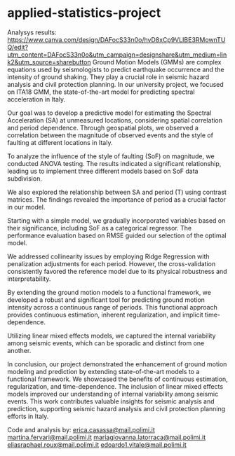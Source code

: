 # applied-statistics-project
Analysys results: https://www.canva.com/design/DAFocS33n0o/hvD8xCp9VLIBE3RMownTUQ/edit?utm_content=DAFocS33n0o&utm_campaign=designshare&utm_medium=link2&utm_source=sharebutton
Ground Motion Models (GMMs) are complex equations used by seismologists to predict earthquake occurrence and the intensity of ground shaking. They play a crucial role in seismic hazard analysis and civil protection planning. In our university project, we focused on ITA18 GMM, the state-of-the-art model for predicting spectral acceleration in Italy.

Our goal was to develop a predictive model for estimating the Spectral Acceleration (SA) at unmeasured locations, considering spatial correlation and period dependence. Through geospatial plots, we observed a correlation between the magnitude of observed events and the style of faulting at different locations in Italy.

To analyze the influence of the style of faulting (SoF) on magnitude, we conducted ANOVA testing. The results indicated a significant relationship, leading us to implement three different models based on SoF data subdivision.

We also explored the relationship between SA and period (T) using contrast matrices. The findings revealed the importance of period as a crucial factor in our model.

Starting with a simple model, we gradually incorporated variables based on their significance, including SoF as a categorical regressor. The performance evaluation based on RMSE guided our selection of the optimal model.

We addressed collinearity issues by employing Ridge Regression with penalization adjustments for each period. However, the cross-validation consistently favored the reference model due to its physical robustness and interpretability.

By extending the ground motion models to a functional framework, we developed a robust and significant tool for predicting ground motion intensity across a continuous range of periods. This functional approach provides continuous estimation, inherent regularization, and implicit time-dependence.

Utilizing linear mixed effects models, we captured the internal variability among seismic events, which can be sporadic and distinct from one another.

In conclusion, our project demonstrated the enhancement of ground motion modeling and prediction by extending state-of-the-art models to a functional framework. We showcased the benefits of continuous estimation, regularization, and time-dependence. The inclusion of linear mixed effects models improved our understanding of internal variability among seismic events. This work contributes valuable insights for seismic analysis and prediction, supporting seismic hazard analysis and civil protection planning efforts in Italy.

Code and analysis by:
    erica.casassa@mail.polimi.it
    martina.fervari@mail.polimi.it
    mariagiovanna.latorraca@mail.polimi.it
    eliasraphael.roux@mail.polimi.it
    edoardo1.vitale@mail.polimi.it

